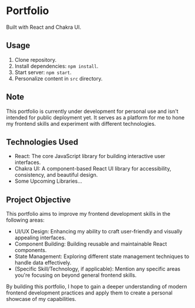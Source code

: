 # Portfolio

Built with React and Chakra UI.

## Usage

1. Clone repository.
2. Install dependencies: `npm install`.
3. Start server: `npm start`.
4. Personalize content in `src` directory.

## Note

This portfolio is currently under development for personal use and isn't intended for public deployment yet. It serves as a platform for me to hone my frontend skills and experiment with different technologies.

## Technologies Used

* React: The core JavaScript library for building interactive user interfaces.
* Chakra UI: A component-based React UI library for accessibility, consistency, and beautiful design.
* Some Upcoming Libraries...

## Project Objective

This portfolio aims to improve my frontend development skills in the following areas:

* UI/UX Design: Enhancing my ability to craft user-friendly and visually appealing interfaces.
* Component Building: Building reusable and maintainable React components.
* State Management: Exploring different state management techniques to handle data effectively.
* (Specific Skill/Technology, if applicable): Mention any specific areas you're focusing on beyond general frontend skills.

By building this portfolio, I hope to gain a deeper understanding of modern frontend development practices and apply them to create a personal showcase of my capabilities.
